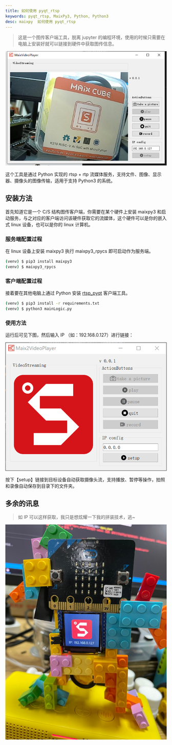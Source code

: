 ```yaml
---
title: 如何使用 pyqt_rtsp 
keywords: pyqt_rtsp, MaixPy3, Python, Python3
desc: maixpy  如何使用 pyqt_rtsp 
---
```


> 这是一个图传客户端工具，脱离 jupyter 的编程环境，使用的时候只需要在电脑上安装好就可以链接到硬件中获取图传信息。

![](./asserts/pyqt_rtsp.png)

这个工具是通过 Python 实现的 rtsp + rtp 流媒体服务，支持文件、图像、显示器、摄像头的图像传输，适用于支持 Python3 的系统。

## 安装方法

首先知道它是一个 C/S 结构图传客户端，你需要在某个硬件上安装 maixpy3 和启动服务，与之对应的客户端访问该硬件获取它的流媒体，这个硬件可以是你的嵌入式 linux 设备，也可以是你的 linux 计算机。

### 服务端配置过程

在 linux 设备上安装 maixpy3 执行 maixpy3_rpycs 即可启动作为服务端。

```bash
(venv) $ pip3 install maixpy3
(venv) $ maixpy3_rpycs
```

### 客户端配置过程

接着要在其他电脑上通过 Python 安装 [rtsp_pyqt](https://github.com/sipeed/MaixPy3/tree/main/examples/rtsp_pyqt) 客户端工具。

```bash
(venv) $ pip3 install -r requirements.txt
(venv) $ python3 mainLogic.py
```

### 使用方法

运行后可见下图，然后输入 IP （如：192.168.0.127）进行链接：

![](./asserts/pyqt_rtsp_login.png)

按下【setup】链接到目标设备自动获取摄像头流，支持播放、暂停等操作，拍照和录像自动保存到目录下的文件夹。

## 多余的讯息

> 如 IP 可以这样获取，我只是想炫耀一下我的拼装技术，逃~

![](./asserts/rtsp_get_ip.jpg)

